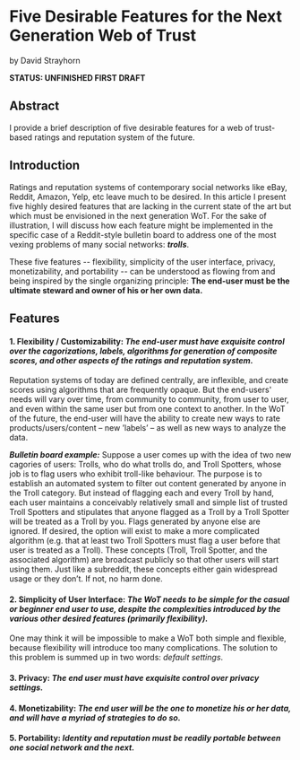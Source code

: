 # Five Desirable Features for the Next Generation Web of Trust

by David Strayhorn

**STATUS: UNFINISHED FIRST DRAFT**

## Abstract

I provide a brief description of five desirable features for a web of trust-based ratings and reputation system of the future.

## Introduction 

Ratings and reputation systems of contemporary social networks like eBay, Reddit, Amazon, Yelp, etc leave much to be desired. In this article I present five highly desired features that are lacking in the current state of the art but which must be envisioned in the next generation WoT. For the sake of illustration, I will discuss how each feature might be implemented in the specific case of a Reddit-style bulletin board to address one of the most vexing problems of many social networks: ***trolls***.

These five features -- flexibility, simplicity of the user interface, privacy, monetizability, and portability -- can be understood as flowing from and being inspired by the single organizing principle: **The end-user must be the ultimate steward and owner of his or her own data.**

## Features

#### 1. Flexibility / Customizability: *The end-user must have exquisite control over the cagorizations, labels, algorithms for generation of composite scores, and other aspects of the ratings and reputation system.*

Reputation systems of today are defined centrally, are inflexible, and create scores using algorithms that are frequently opaque. But the end-users' needs will vary over time, from community to community, from user to user, and even within the same user but from one context to another. In the WoT of the future, the end-user will have the ability to create new ways to rate products/users/content – new ’labels’ – as well as new ways to analyze the data.

***Bulletin board example:*** Suppose a user comes up with the idea of two new cagories of users: Trolls, who do what trolls do, and Troll Spotters, whose job is to flag users who exhibit troll-like behaviour. The purpose is to establish an automated system to filter out content generated by anyone in the Troll category. But instead of flagging each and every Troll by hand, each user maintains a conceivably relatively small and simple list of trusted Troll Spotters and stipulates that anyone flagged as a Troll by a Troll Spotter will be treated as a Troll by you. Flags generated by anyone else are ignored. If desired, the option will exist to make a more complicated algorithm (e.g. that at least two Troll Spotters must flag a user before that user is treated as a Troll).  These concepts (Troll, Troll Spotter, and the associated algorithm) are broadcast publicly so that other users will start using them. Just like a subreddit, these concepts either gain widespread usage or they don’t. If not, no harm done.

#### 2. Simplicity of User Interface: *The WoT needs to be simple for the casual or beginner end user to use, despite the complexities introduced by the various other desired features (primarily flexibility).*

One may think it will be impossible to make a WoT both simple and flexible, because flexibility will introduce too many complications. The solution to this problem is summed up in two words: *default settings*.

#### 3. Privacy: *The end user must have exquisite control over privacy settings.*

#### 4. Monetizability: *The end user will be the one to monetize his or her data, and will have a myriad of strategies to do so.*

#### 5. Portability: *Identity and reputation must be readily portable between one social network and the next.*

